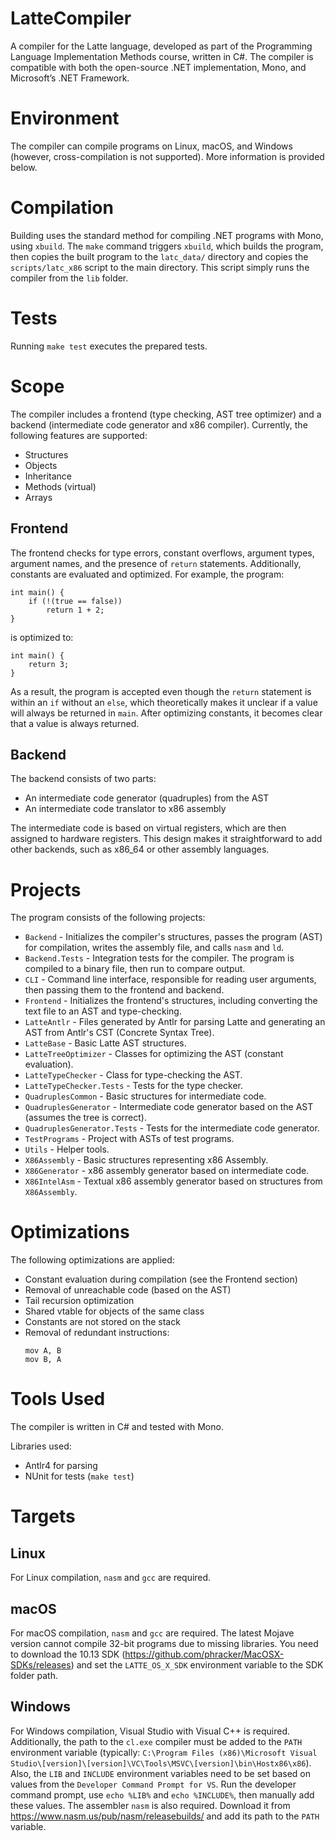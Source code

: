 # LatteCompiler

A compiler for the Latte language, developed as part of the Programming Language Implementation Methods course, written in C#. The compiler is compatible with both the open-source .NET implementation, Mono, and Microsoft’s .NET Framework.

# Environment

The compiler can compile programs on Linux, macOS, and Windows (however, cross-compilation is not supported). More information is provided below.

# Compilation

Building uses the standard method for compiling .NET programs with Mono, using `xbuild`. The `make` command triggers `xbuild`, which builds the program, then copies the built program to the `latc_data/` directory and copies the `scripts/latc_x86` script to the main directory. This script simply runs the compiler from the `lib` folder.

# Tests

Running `make test` executes the prepared tests.

# Scope

The compiler includes a frontend (type checking, AST tree optimizer) and a backend (intermediate code generator and x86 compiler). Currently, the following features are supported:
 
 * Structures
 * Objects
 * Inheritance
 * Methods (virtual)
 * Arrays

## Frontend

The frontend checks for type errors, constant overflows, argument types, argument names, and the presence of `return` statements. Additionally, constants are evaluated and optimized. For example, the program:

    int main() {
        if (!(true == false))
            return 1 + 2;
    }

is optimized to:

    int main() {
        return 3;
    }

As a result, the program is accepted even though the `return` statement is within an `if` without an `else`, which theoretically makes it unclear if a value will always be returned in `main`. After optimizing constants, it becomes clear that a value is always returned.

## Backend

The backend consists of two parts:

 * An intermediate code generator (quadruples) from the AST
 * An intermediate code translator to x86 assembly

The intermediate code is based on virtual registers, which are then assigned to hardware registers. This design makes it straightforward to add other backends, such as x86_64 or other assembly languages.

# Projects

The program consists of the following projects:

 * `Backend` - Initializes the compiler's structures, passes the program (AST) for compilation, writes the assembly file, and calls `nasm` and `ld`.
 * `Backend.Tests` - Integration tests for the compiler. The program is compiled to a binary file, then run to compare output.
 * `CLI` - Command line interface, responsible for reading user arguments, then passing them to the frontend and backend.
 * `Frontend` - Initializes the frontend's structures, including converting the text file to an AST and type-checking.
 * `LatteAntlr` - Files generated by Antlr for parsing Latte and generating an AST from Antlr's CST (Concrete Syntax Tree).
 * `LatteBase` - Basic Latte AST structures.
 * `LatteTreeOptimizer` - Classes for optimizing the AST (constant evaluation).
 * `LatteTypeChecker` - Class for type-checking the AST.
 * `LatteTypeChecker.Tests` - Tests for the type checker.
 * `QuadruplesCommon` - Basic structures for intermediate code.
 * `QuadruplesGenerator` - Intermediate code generator based on the AST (assumes the tree is correct).
 * `QuadruplesGenerator.Tests` - Tests for the intermediate code generator.
 * `TestPrograms` - Project with ASTs of test programs.
 * `Utils` - Helper tools.
 * `X86Assembly` - Basic structures representing x86 Assembly.
 * `X86Generator` - x86 assembly generator based on intermediate code.
 * `X86IntelAsm` - Textual x86 assembly generator based on structures from `X86Assembly`.

# Optimizations

The following optimizations are applied:

 * Constant evaluation during compilation (see the Frontend section)
 * Removal of unreachable code (based on the AST)
 * Tail recursion optimization
 * Shared vtable for objects of the same class
 * Constants are not stored on the stack
 * Removal of redundant instructions:
   ```assembly
   mov A, B
   mov B, A
   ```

# Tools Used

The compiler is written in C# and tested with Mono.

Libraries used:

 - Antlr4 for parsing
 - NUnit for tests (`make test`)

# Targets

## Linux

For Linux compilation, `nasm` and `gcc` are required.

## macOS

For macOS compilation, `nasm` and `gcc` are required. The latest Mojave version cannot compile 32-bit programs due to missing libraries. You need to download the 10.13 SDK (https://github.com/phracker/MacOSX-SDKs/releases) and set the `LATTE_OS_X_SDK` environment variable to the SDK folder path.

## Windows

For Windows compilation, Visual Studio with Visual C++ is required. Additionally, the path to the `cl.exe` compiler must be added to the `PATH` environment variable (typically: `C:\Program Files (x86)\Microsoft Visual Studio\[version]\[version]\VC\Tools\MSVC\[version]\bin\Hostx86\x86`). Also, the `LIB` and `INCLUDE` environment variables need to be set based on values from the `Developer Command Prompt for VS`. Run the developer command prompt, use `echo %LIB%` and `echo %INCLUDE%`, then manually add these values. The assembler `nasm` is also required. Download it from https://www.nasm.us/pub/nasm/releasebuilds/ and add its path to the `PATH` variable.
